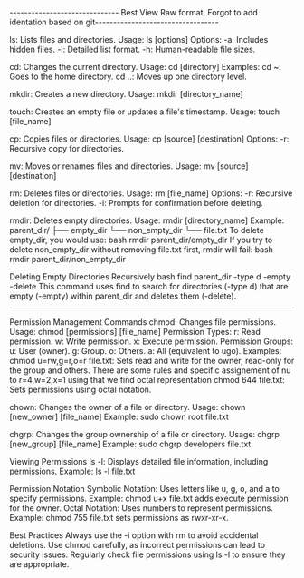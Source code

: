 <div> ------------------------------ Best View Raw format, Forgot to add identation based on git---------------------------------- </div>
 
 ls: Lists files and directories.
     Usage: ls [options]
        Options:
          -a: Includes hidden files.
          -l: Detailed list format.
          -h: Human-readable file sizes.

cd: Changes the current directory.
    Usage: cd [directory]
      Examples:
         cd ~: Goes to the home directory.
         cd ..: Moves up one directory level.

 mkdir: Creates a new directory.
    Usage: mkdir [directory_name]

 touch: Creates an empty file or updates a file's timestamp.
   Usage: touch [file_name]

 cp: Copies files or directories.
   Usage: cp [source] [destination]
    Options:
       -r: Recursive copy for directories.

 mv: Moves or renames files and directories.
    Usage: mv [source] [destination]

 rm: Deletes files or directories.
    Usage: rm [file_name]
     Options:
        -r: Recursive deletion for directories.
        -i: Prompts for confirmation before deleting.

 rmdir: Deletes empty directories.
     Usage: rmdir [directory_name]
     Example:
        parent_dir/
           ├── empty_dir
           └── non_empty_dir
                └── file.txt
     To delete empty_dir, you would use:
       bash
        rmdir parent_dir/empty_dir
    If you try to delete non_empty_dir without removing file.txt first, rmdir will fail:
      bash
       rmdir parent_dir/non_empty_dir
       
  Deleting Empty Directories Recursively
      bash
        find parent_dir -type d -empty -delete
     This command uses find to search for directories (-type d) that are empty (-empty) within parent_dir and deletes them (-delete).


-------------------------------------------------

Permission Management Commands
  chmod: Changes file permissions.
     Usage: chmod [permissions] [file_name]
           Permission Types:
               r: Read permission.
               w: Write permission.
               x: Execute permission.
          Permission Groups:
              u: User (owner).
              g: Group.
              o: Others.
              a: All (equivalent to ugo).
         Examples:
            chmod u=rw,g=r,o=r file.txt: Sets read and write for the owner, read-only for the group and others.
            There are some rules and specific assignement of nu to r=4,w=2,x=1 using that we find octal representation
            chmod 644 file.txt: Sets permissions using octal notation. 

 chown: Changes the owner of a file or directory.
      Usage: chown [new_owner] [file_name]
           Example: sudo chown root file.txt

 chgrp: Changes the group ownership of a file or directory.
      Usage: chgrp [new_group] [file_name]
          Example: sudo chgrp developers file.txt

 Viewing Permissions
    ls -l: Displays detailed file information, including permissions.
        Example: ls -l file.txt

 Permission Notation
      Symbolic Notation: Uses letters like u, g, o, and a to specify permissions.
         Example: chmod u+x file.txt adds execute permission for the owner.
      Octal Notation: Uses numbers to represent permissions.
              Example: chmod 755 file.txt sets permissions as rwxr-xr-x.

Best Practices
       Always use the -i option with rm to avoid accidental deletions.
       Use chmod carefully, as incorrect permissions can lead to security issues.
       Regularly check file permissions using ls -l to ensure they are appropriate.
